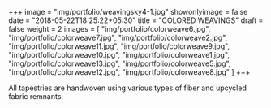 +++
image = "img/portfolio/weavingsky4-1.jpg"
showonlyimage = false
date = "2018-05-22T18:25:22+05:30"
title = "COLORED WEAVINGS"
draft = false
weight = 2
images = [ "img/portfolio/colorweave6.jpg", "img/portfolio/colorweave7.jpg", "img/portfolio/colorweave2.jpg", "img/portfolio/colorweave11.jpg", "img/portfolio/colorweave9.jpg", "img/portfolio/colorweave10.jpg", "img/portfolio/colorweave1.jpg", "img/portfolio/colorweave13.jpg", "img/portfolio/colorweave5.jpg", "img/portfolio/colorweave12.jpg", "img/portfolio/colorweave8.jpg" ]
+++
<!--more-->

All tapestries are handwoven using various types of fiber and upcycled fabric remnants.